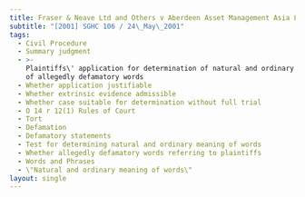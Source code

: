 ```yaml
---
title: Fraser & Neave Ltd and Others v Aberdeen Asset Management Asia Ltd and Another
subtitle: "[2001] SGHC 106 / 24\_May\_2001"
tags:
  - Civil Procedure
  - Summary judgment
  - >-
    Plaintiffs\' application for determination of natural and ordinary meaning
    of allegedly defamatory words
  - Whether application justifiable
  - Whether extrinsic evidence admissible
  - Whether case suitable for determination without full trial
  - O 14 r 12(1) Rules of Court
  - Tort
  - Defamation
  - Defamatory statements
  - Test for determining natural and ordinary meaning of words
  - Whether allegedly defamatory words referring to plaintiffs
  - Words and Phrases
  - \"Natural and ordinary meaning of words\"
layout: single
---
```


